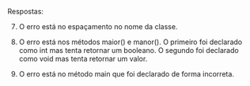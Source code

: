 Respostas:

7. O erro está no espaçamento no nome da classe.

8. O erro está nos métodos maior() e manor(). O primeiro foi declarado como int mas tenta retornar um booleano. O segundo foi declarado como void mas tenta retornar um valor.

9. O erro está no método main que foi declarado de forma incorreta.
